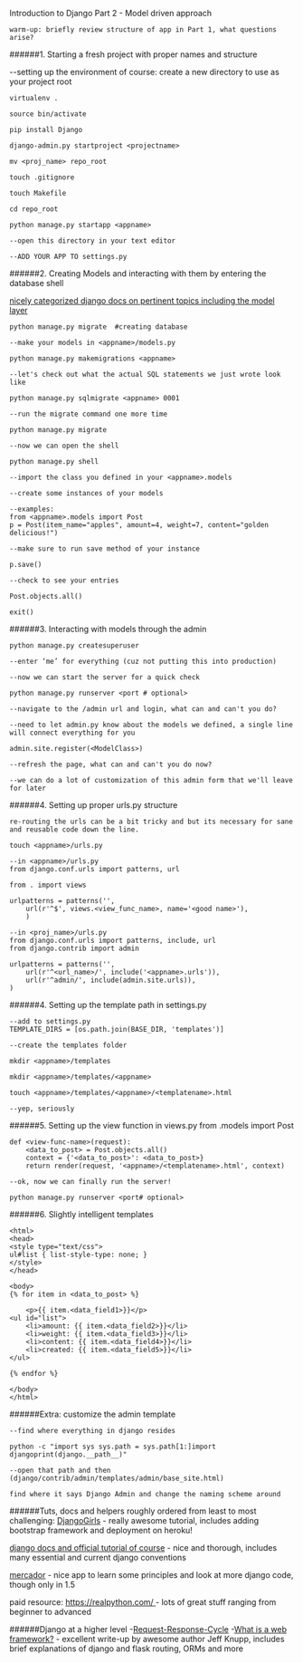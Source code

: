 
Introduction to Django Part 2 - Model driven approach 

    warm-up: briefly review structure of app in Part 1, what questions arise?

######1. Starting a fresh project with proper names and structure         

--setting up the environment of course:
create a new directory to use as your project root    

    virtualenv .

    source bin/activate

    pip install Django

    django-admin.py startproject <projectname>

    mv <proj_name> repo_root

    touch .gitignore

    touch Makefile

    cd repo_root  

    python manage.py startapp <appname>

    --open this directory in your text editor

    --ADD YOUR APP TO settings.py

######2. Creating Models and interacting with them by entering the database shell

[nicely categorized django docs on pertinent topics including the model layer](https://docs.djangoproject.com/en/1.7/)   

    python manage.py migrate  #creating database

    --make your models in <appname>/models.py

    python manage.py makemigrations <appname>

    --let's check out what the actual SQL statements we just wrote look like

    python manage.py sqlmigrate <appname> 0001

    --run the migrate command one more time

    python manage.py migrate

    --now we can open the shell

    python manage.py shell

    --import the class you defined in your <appname>.models

    --create some instances of your models

    --examples: 
    from <appname>.models import Post
    p = Post(item_name="apples", amount=4, weight=7, content="golden delicious!")

    --make sure to run save method of your instance

    p.save()

    --check to see your entries

    Post.objects.all()

    exit()

######3. Interacting with models through the admin 

    python manage.py createsuperuser

    --enter ‘me’ for everything (cuz not putting this into production)

    --now we can start the server for a quick check

    python manage.py runserver <port # optional>

    --navigate to the /admin url and login, what can and can't you do?

    --need to let admin.py know about the models we defined, a single line will connect everything for you

    admin.site.register(<ModelClass>)

    --refresh the page, what can and can't you do now?

    --we can do a lot of customization of this admin form that we'll leave for later

######4. Setting up proper urls.py structure

    re-routing the urls can be a bit tricky and but its necessary for sane and reusable code down the line.

    touch <appname>/urls.py

    --in <appname>/urls.py
    from django.conf.urls import patterns, url

    from . import views

    urlpatterns = patterns('',
        url(r'^$', views.<view_func_name>, name='<good name>'),
        )

    --in <proj_name>/urls.py
    from django.conf.urls import patterns, include, url
    from django.contrib import admin

    urlpatterns = patterns('',
        url(r'^<url_name>/', include('<appname>.urls')),
        url(r'^admin/', include(admin.site.urls)),
    )

######4. Setting up the template path in settings.py     
    
    --add to settings.py
    TEMPLATE_DIRS = [os.path.join(BASE_DIR, 'templates')]

    --create the templates folder

    mkdir <appname>/templates

    mkdir <appname>/templates/<appname>

    touch <appname>/templates/<appname>/<templatename>.html

    --yep, seriously

######5. Setting up the view function in views.py
    from .models import Post

    def <view-func-name>(request):
        <data_to_post> = Post.objects.all()
        context = {'<data_to_post>': <data_to_post>}
        return render(request, '<appname>/<templatename>.html', context)

    --ok, now we can finally run the server!

    python manage.py runserver <port# optional>

######6. Slightly intelligent templates

    <html> 
    <head> 
    <style type="text/css"> 
    ul#list { list-style-type: none; } 
    </style> 
    </head> 

    <body>
    {% for item in <data_to_post> %}
     
        <p>{{ item.<data_field1>}}</p>
    <ul id="list">
        <li>amount: {{ item.<data_field2>}}</li>
        <li>weight: {{ item.<data_field3>}}</li>
        <li>content: {{ item.<data_field4>}}</li>
        <li>created: {{ item.<data_field5>}}</li>
    </ul>

    {% endfor %}

    </body>
    </html>

######Extra: customize the admin template

    --find where everything in django resides    

    python -c "import sys sys.path = sys.path[1:]import djangoprint(django.__path__)"    

    --open that path and then 
    (django/contrib/admin/templates/admin/base_site.html)

    find where it says Django Admin and change the naming scheme around

######Tuts, docs and helpers roughly ordered from least to most challenging:
[DjangoGirls](http://tutorial.djangogirls.org/en/index.html) - really awesome tutorial, includes adding bootstrap framework and deployment on heroku!

[django docs and official tutorial of course](https://docs.djangoproject.com/en/1.7/) - nice and thorough, includes many essential and current django conventions

[mercador](http://django-marcador.keimlink.de/en/index.html) - nice app to learn some principles and look at more django code, though only in 1.5

paid resource: [https://realpython.com/ ](https://realpython.com/) - lots of great stuff ranging from beginner to advanced

######Django at a higher level
-[Request-Response-Cycle](http://rnevius.github.io/django_request_response_cycle.png)
-[What is a web framework?](http://www.jeffknupp.com/blog/2014/03/03/what-is-a-web-framework/) - excellent write-up by awesome author Jeff Knupp, includes brief explanations of django and flask routing, ORMs and more 
